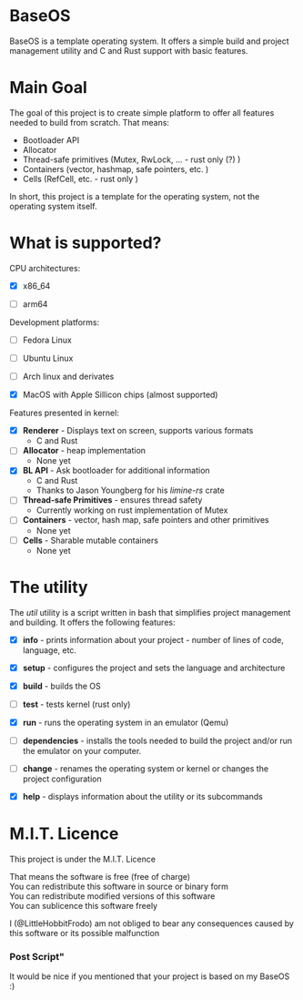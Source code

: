 # BaseOS

BaseOS is a template operating system. It offers a simple build and project management utility and C and Rust support with basic features.

# Main Goal
The goal of this project is to create simple platform to offer all features needed to build from scratch. That means:
  - Bootloader API
  - Allocator
  - Thread-safe primitives (Mutex, RwLock, ... - rust only (?) )
  - Containers (vector, hashmap, safe pointers, etc. )
  - Cells (RefCell, etc. - rust only )

In short, this project is a template for the operating system, not the operating system itself.


# What is supported?
CPU architectures:
  - [x] x86_64
  - [ ] arm64


Development platforms:
  - [ ] Fedora Linux
  - [ ] Ubuntu Linux
  - [ ] Arch linux and derivates
  - [x] MacOS with Apple Sillicon chips (almost supported)



Features presented in kernel:
  - [x] **Renderer** - Displays text on screen, supports various formats
    - C and Rust
  - [ ] **Allocator** - heap implementation
    - None yet
  - [x] **BL API** - Ask bootloader for additional information
    - C and Rust
    - Thanks to Jason Youngberg for his *limine-rs* crate
  - [ ] **Thread-safe Primitives** - ensures thread safety
    - Currently working on rust implementation of Mutex
  - [ ] **Containers** - vector, hash map, safe pointers and other primitives
    - None yet
  - [ ] **Cells** - Sharable mutable containers
    - None yet



# The utility
The *util* utility is a script written in bash that simplifies project management and building. It offers the following features:
  - [x] **info** - prints information about your project - number of lines of code, language, etc.
  - [x] **setup** - configures the project and sets the language and architecture
  - [x] **build** - builds the OS
  - [ ] **test** - tests kernel (rust only)
  - [x] **run** - runs the operating system in an emulator (Qemu)
  - [ ] **dependencies** - installs the tools needed to build the project and/or run the emulator on your computer.
  - [ ] **change** - renames the operating system or kernel or changes the project configuration
  - [x] **help** - displays information about the utility or its subcommands


# M.I.T. Licence
This project is under the M.I.T. Licence


That means the software is free (free of charge)  
You can redistribute this software in source or binary form  
You can redistribute modified versions of this software  
You can sublicence this software freely

I (@LittleHobbitFrodo) am not obliged to bear any consequences caused by this software or its possible malfunction

### Post Script"
It would be nice if you mentioned that your project is based on my BaseOS :)

